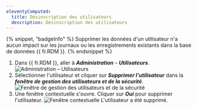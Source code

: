 ```yaml
---
eleventyComputed:
  title: Désinscription des utilisateurs
  description: Désinscription des utilisateurs
---
```

{% snippet, "badgeInfo" %}
Supprimer les données d'un utilisateur n'a aucun impact sur les journaux ou les enregistrements existants dans la base de données {{ fr.RDM }}.
{% endsnippet %}

1. Dans {{ fr.RDM }}, aller à ***Administration*** – ***Utilisateurs***.
![Administration – Utilisateurs](https://cdnweb.devolutions.net/docs/docs_en_kb_KB6089.png)
1. Sélectionner l'utilisateur et cliquer sur ***Supprimer l'utilisateur*** dans la ***fenêtre de gestion des utilisateurs et de la sécurité***.
![Fenêtre de gestion des utilisateurs et de la sécurité](https://cdnweb.devolutions.net/docs/docs_en_kb_KB6085.png)
1. Une fenêtre contextuelle s'ouvre. Cliquer sur ***Oui*** pour supprimer l'utilisateur.
![Fenêtre contextuelle](https://cdnweb.devolutions.net/docs/docs_en_kb_KB6086.png)
L'utilisateur a été supprimé.
